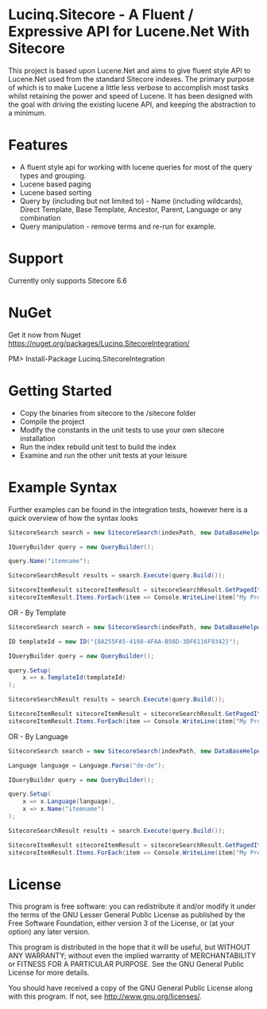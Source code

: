 Lucinq.Sitecore - A Fluent / Expressive API for Lucene.Net With Sitecore
=================================================

This project is based upon Lucene.Net and aims to give fluent style API to Lucene.Net used from the standard Sitecore indexes. The primary purpose of which is to make Lucene a little less verbose 
to accomplish most tasks whilst retaining the power and speed of Lucene. It has been designed with the goal with driving the
existing lucene API, and keeping the abstraction to a minimum.

Features
========

- A fluent style api for working with lucene queries for most of the query types and grouping.
- Lucene based paging
- Lucene based sorting
- Query by (including but not limited to) - Name (including wildcards), Direct Template, Base Template, Ancestor, Parent, Language or any combination
- Query manipulation - remove terms and re-run for example.

Support
=======

Currently only supports Sitecore 6.6

NuGet
=====

Get it now from Nuget https://nuget.org/packages/Lucinq.SitecoreIntegration/

PM> Install-Package Lucinq.SitecoreIntegration

Getting Started
===============

- Copy the binaries from sitecore to the /sitecore folder
- Compile the project
- Modify the constants in the unit tests to use your own sitecore installation
- Run the index rebuild unit test to build the index
- Examine and run the other unit tests at your leisure

Example Syntax
==============

Further examples can be found in the integration tests, however here is a quick overview of how the syntax looks
```C#
SitecoreSearch search = new SitecoreSearch(indexPath, new DataBaseHelper()));

IQueryBuilder query = new QueryBuilder();

query.Name("itemname");

SitecoreSearchResult results = search.Execute(query.Build());	

SitecoreItemResult sitecoreItemResult = sitecoreSearchResult.GetPagedItems(0, 9);
sitecoreItemResult.Items.ForEach(item => Console.WriteLine(item["My Property"]));
```

OR - By Template

```C#
SitecoreSearch search = new SitecoreSearch(indexPath, new DataBaseHelper()));

ID templateId = new ID("{8A255FA5-4198-4FAA-B56D-3DF6116F9342}");

IQueryBuilder query = new QueryBuilder();

query.Setup(
	x => x.TemplateId(templateId)
);

SitecoreSearchResult results = search.Execute(query.Build());

SitecoreItemResult sitecoreItemResult = sitecoreSearchResult.GetPagedItems(0, 9);
sitecoreItemResult.Items.ForEach(item => Console.WriteLine(item["My Property"]));
```

OR - By Language

```C#
SitecoreSearch search = new SitecoreSearch(indexPath, new DataBaseHelper()));

Language language = Language.Parse("de-de");

IQueryBuilder query = new QueryBuilder();

query.Setup(
	x => x.Language(language),
	x => x.Name("itemname")
);

SitecoreSearchResult results = search.Execute(query.Build());

SitecoreItemResult sitecoreItemResult = sitecoreSearchResult.GetPagedItems(0, 9);
sitecoreItemResult.Items.ForEach(item => Console.WriteLine(item["My Property"]));

```

License
=======
This program is free software: you can redistribute it and/or modify
it under the terms of the GNU Lesser General Public License as published by
the Free Software Foundation, either version 3 of the License, or
(at your option) any later version.

This program is distributed in the hope that it will be useful,
but WITHOUT ANY WARRANTY; without even the implied warranty of
MERCHANTABILITY or FITNESS FOR A PARTICULAR PURPOSE.  See the
GNU General Public License for more details.

You should have received a copy of the GNU General Public License
along with this program.  If not, see <http://www.gnu.org/licenses/>.